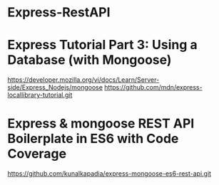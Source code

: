 # Express-RestAPI

# Express Tutorial Part 3: Using a Database (with Mongoose)
https://developer.mozilla.org/vi/docs/Learn/Server-side/Express_Nodejs/mongoose
https://github.com/mdn/express-locallibrary-tutorial.git


# Express & mongoose REST API Boilerplate in ES6 with Code Coverage
https://github.com/kunalkapadia/express-mongoose-es6-rest-api.git